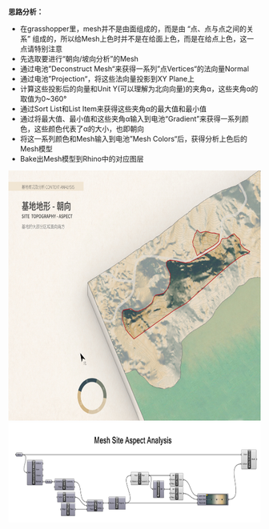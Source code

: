 **思路分析：**

- 在grasshopper里，mesh并不是由面组成的，而是由 “点、点与点之间的关系” 组成的，所以给Mesh上色时并不是在给面上色，而是在给点上色，这一点请特别注意
- 先选取要进行“朝向/坡向分析”的Mesh
- 通过电池”Deconstruct Mesh“来获得一系列”点Vertices“的法向量Normal
- 通过电池”Projection“，将这些法向量投影到XY Plane上
- 计算这些投影后的向量和Unit Y(可以理解为北向向量)的夹角α，这些夹角α的取值为0~360°
- 通过Sort List和List Item来获得这些夹角α的最大值和最小值
- 通过将最大值、最小值和这些夹角α输入到电池“Gradient”来获得一系列颜色，这些颜色代表了α的大小，也即朝向
- 将这一系列颜色和Mesh输入到电池”Mesh Colors“后，获得分析上色后的Mesh模型
- Bake出Mesh模型到Rhino中的对应图层

<div align=center><img src="https://github.com/KunshengHuang/Data-Project-and-Site-Analysis-Documents/blob/main/Grasshopper%20Files/Mesh%20Site%20Aspect%20Analysis/Aspect%20Map_04.jpg" width="700" height="500"/></div>

<div align=center><img src="https://github.com/KunshengHuang/Data-Project-and-Site-Analysis-Documents/blob/main/Grasshopper%20Files/Mesh%20Site%20Aspect%20Analysis/Aspect%20Analysis%20Screenshot.jpg" width="700" height="200"/></div>
